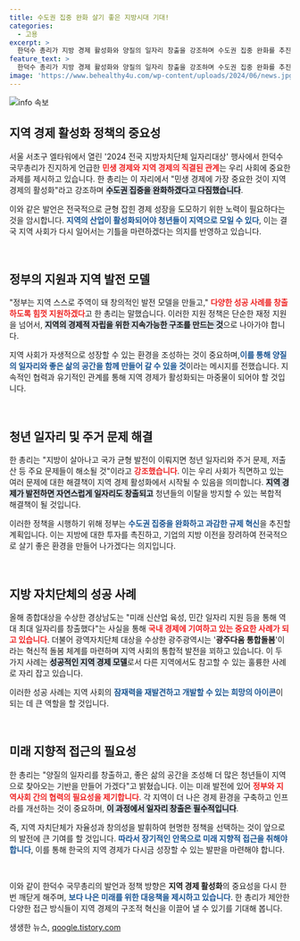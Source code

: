 ```yaml
---
title: 수도권 집중 완화 살기 좋은 지방시대 기대!
categories:
  - 고용
excerpt: >
  한덕수 총리가 지방 경제 활성화와 양질의 일자리 창출을 강조하며 수도권 집중 완화를 추진한다고 밝혔다. 이는 청년들의 지역 정착을 유도하고, 국가 균형 발전을 이루기 위한 방안이다.
feature_text: >
  한덕수 총리가 지방 경제 활성화와 양질의 일자리 창출을 강조하며 수도권 집중 완화를 추진한다고 밝혔다. 이는 청년들의 지역 정착을 유도하고, 국가 균형 발전을 이루기 위한 방안이다.
image: 'https://www.behealthy4u.com/wp-content/uploads/2024/06/news.jpg'
---
```


<p><img src="https://www.behealthy4u.com/wp-content/uploads/2024/06/news.jpg" alt="info 속보" /></p>

<h2 data-ke-size="size26">지역 경제 활성화 정책의 중요성</h2>

<p>서울 서초구 엘타워에서 열린 '2024 전국 지방자치단체 일자리대상' 행사에서 한덕수 국무총리가 진지하게 언급한 <b><span style="color: #ee2323;">민생 경제와 지역 경제의 직결된 관계</span></b>는 우리 사회에 중요한 과제를 제시하고 있습니다. 한 총리는 이 자리에서 "민생 경제에 가장 중요한 것이 지역 경제의 활성화"라고 강조하며 <b><span style="background-color: #21538527;">수도권 집중을 완화하겠다고 다짐했습니다</span></b>. </p>

<p>이와 같은 발언은 전국적으로 균형 잡힌 경제 성장을 도모하기 위한 노력이 필요하다는 것을 암시합니다. <b><span style="color: #1a5490;">지역의 산업이 활성화되어야 청년들이 지역으로 모일 수 있다</span></b>, 이는 결국 지역 사회가 다시 일어서는 기틀을 마련하겠다는 의지를 반영하고 있습니다.</p>

<p data-ke-size="size16">&nbsp;</p>

<h2 data-ke-size="size26">정부의 지원과 지역 발전 모델</h2>

<p>"정부는 지역 스스로 주역이 돼 창의적인 발전 모델을 만들고," <b><span style="color: #ee2323;">다양한 성공 사례를 창출하도록 힘껏 지원하겠다</span></b>고 한 총리는 말했습니다. 이러한 지원 정책은 단순한 재정 지원을 넘어서, <b><span style="background-color: #21538527;">지역의 경제적 자립을 위한 지속가능한 구조를 만드는 것</span></b>으로 나아가야 합니다. </p>

<p>지역 사회가 자생적으로 성장할 수 있는 환경을 조성하는 것이 중요하며,<b><span style="color: #1a5490;">이를 통해 양질의 일자리와 좋은 삶의 공간을 함께 만들어 갈 수 있을 것</span></b>이라는 메시지를 전했습니다. 지속적인 협력과 유기적인 관계를 통해 지역 경제가 활성화되는 마중물이 되어야 할 것입니다.</p>

<p data-ke-size="size16">&nbsp;</p>

<h2 data-ke-size="size26">청년 일자리 및 주거 문제 해결</h2>

<p>한 총리는 "지방이 살아나고 국가 균형 발전이 이뤄지면 청년 일자리와 주거 문제, 저출산 등 주요 문제들이 해소될 것"이라고 <b><span style="color: #ee2323;">강조했습니다</span></b>. 이는 우리 사회가 직면하고 있는 여러 문제에 대한 해결책이 지역 경제 활성화에서 시작될 수 있음을 의미합니다. <b><span style="background-color: #21538527;">지역 경제가 발전하면 자연스럽게 일자리도 창출되고</span></b> 청년들의 이탈을 방지할 수 있는 복합적 해결책이 될 것입니다. </p>

<p>이러한 정책을 시행하기 위해 정부는 <b><span style="color: #1a5490;">수도권 집중을 완화하고 과감한 규제 혁신</span></b>을 추진할 계획입니다. 이는 지방에 대한 투자를 촉진하고, 기업의 지방 이전을 장려하여 전국적으로 살기 좋은 환경을 만들어 나가겠다는 의지입니다.</p>

<p data-ke-size="size16">&nbsp;</p>

<h2 data-ke-size="size26">지방 자치단체의 성공 사례</h2>

<p>올해 종합대상을 수상한 경상남도는 "미래 신산업 육성, 민간 일자리 지원 등을 통해 역대 최대 일자리를 창출했다"는 사실을 통해 <b><span style="color: #ee2323;">국내 경제에 기여하고 있는 중요한 사례가 되고 있습니다</span></b>. 더불어 광역자치단체 대상을 수상한 광주광역시는 '<b>광주다움 통합돌봄</b>'이라는 혁신적 돌봄 체계를 마련하며 지역 사회의 통합적 발전을 꾀하고 있습니다. 이 두 가지 사례는 <b><span style="background-color: #21538527;">성공적인 지역 경제 모델</span></b>로서 다른 지역에서도 참고할 수 있는 훌륭한 사례로 자리 잡고 있습니다.</p>

<p>이러한 성공 사례는 지역 사회의 <b><span style="color: #1a5490;">잠재력을 재발견하고 개발할 수 있는 희망의 아이콘</span></b>이 되는 데 큰 역할을 할 것입니다. </p>

<p data-ke-size="size16">&nbsp;</p>

<h2 data-ke-size="size26">미래 지향적 접근의 필요성</h2>

<p>한 총리는 "양질의 일자리를 창출하고, 좋은 삶의 공간을 조성해 더 많은 청년들이 지역으로 찾아오는 기반을 만들어 가겠다"고 밝혔습니다. 이는 미래 발전에 있어 <b><span style="color: #ee2323;">정부와 지역사회 간의 협력의 필요성을 제기합니다</span></b>. 각 지역이 더 나은 경제 환경을 구축하고 인프라를 개선하는 것이 중요하며, <b><span style="background-color: #21538527;">이 과정에서 일자리 창출은 필수적입니다</span></b>. </p>

<p>즉, 지역 자치단체가 자율성과 창의성을 발휘하여 현명한 정책을 선택하는 것이 앞으로의 발전에 큰 기여를 할 것입니다. <b><span style="color: #1a5490;">따라서 장기적인 안목으로 미래 지향적 접근을 취해야 합니다</span></b>, 이를 통해 한국의 지역 경제가 다시금 성장할 수 있는 발판을 마련해야 합니다. </p>

<p data-ke-size="size16">&nbsp;</p>

<p>이와 같이 한덕수 국무총리의 발언과 정책 방향은 <b>지역 경제 활성화</b>의 중요성을 다시 한번 깨닫게 해주며, <b><span style="color: #1a5490;">보다 나은 미래를 위한 대응책을 제시하고 있습니다</span></b>. 한 총리가 제안한 다양한 접근 방식들이 지역 경제의 구조적 혁신을 이끌어 낼 수 있기를 기대해 봅니다.</p>
생생한 뉴스, <a href="https://qoogle.tistory.com" rel="dofollow">qoogle.tistory.com</a>


